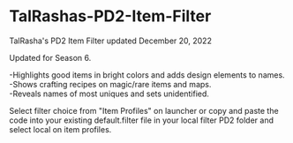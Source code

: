 # TalRashas-PD2-Item-Filter <br>
TalRasha's PD2 Item Filter updated December 20, 2022 <br>

Updated for Season 6.<br>

-Highlights good items in bright colors and adds design elements to names.<br>-Shows crafting recipes on magic/rare items and maps.<br>-Reveals names of most uniques and sets unidentified.<br>

Select filter choice from "Item Profiles" on launcher or copy and paste the code into your existing default.filter file in your local filter PD2 folder and select local on item profiles.
